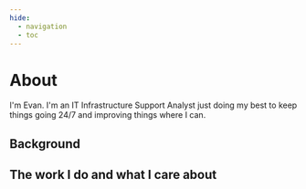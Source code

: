 ```yaml
---
hide:
  - navigation
  - toc
---
```


# About 

I'm Evan. I'm an IT Infrastructure Support Analyst just doing my best to keep things going 24/7 and improving things where I can.
## Background 


## The work I do and what I care about


